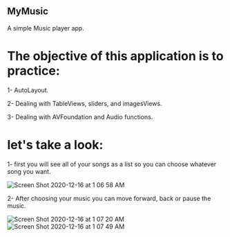 ## MyMusic
A simple Music player app.

# The objective of this application is to practice:

1- AutoLayout. 

2- Dealing with TableViews, sliders, and imagesViews.

3- Dealing with AVFoundation and Audio functions.



# let's take a look:

1- first you will see all of your songs as a list so you can choose whatever song you want.

![Screen Shot 2020-12-16 at 1 06 58 AM](https://user-images.githubusercontent.com/39662661/102285397-e7897680-3f3e-11eb-81a9-0b6d360eddad.png)

2- After choosing your music you can move forward, back or pause the music.

![Screen Shot 2020-12-16 at 1 07 20 AM](https://user-images.githubusercontent.com/39662661/102285800-aba2e100-3f3f-11eb-93e1-632488fbb7f3.png)
![Screen Shot 2020-12-16 at 1 07 49 AM](https://user-images.githubusercontent.com/39662661/102285809-b198c200-3f3f-11eb-885a-728be4f972b6.png)


